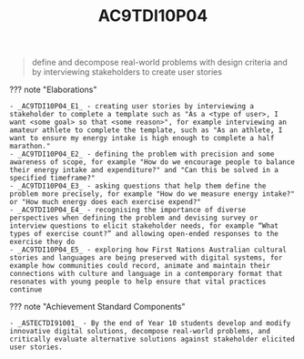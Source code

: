 ﻿---
backlinks:
- title: DIG101A-2024
  url: /sense/Teaching/Implementation/2024/DIG101A/dig101a-2024.html
- title: Learning Areas
  url: /sense/Teaching/Curriculum/v9/v9-learning-areas.html
tags: australian-curriculum
title: AC9TDI10P04
type: note
---
> define and decompose real-world problems with design criteria and by interviewing stakeholders to create user stories

??? note "Elaborations"

	- _AC9TDI10P04_E1_ - creating user stories by interviewing a stakeholder to complete a template such as "As a <type of user>, I want <some goal> so that <some reason>", for example interviewing an amateur athlete to complete the template, such as "As an athlete, I want to ensure my energy intake is high enough to complete a half marathon."
	- _AC9TDI10P04_E2_ - defining the problem with precision and some awareness of scope, for example "How do we encourage people to balance their energy intake and expenditure?" and "Can this be solved in a specified timeframe?"
	- _AC9TDI10P04_E3_ - asking questions that help them define the problem more precisely, for example "How do we measure energy intake?" or "How much energy does each exercise expend?"
	- _AC9TDI10P04_E4_ - recognising the importance of diverse perspectives when defining the problem and devising survey or interview questions to elicit stakeholder needs, for example “What types of exercise count?” and allowing open-ended responses to the exercise they do
	- _AC9TDI10P04_E5_ - exploring how First Nations Australian cultural stories and languages are being preserved with digital systems, for example how communities could record, animate and maintain their connections with culture and language in a contemporary format that resonates with young people to help ensure that vital practices continue
??? note "Achievement Standard Components"

	- _ASTECTDI91001_ - By the end of Year 10 students develop and modify innovative digital solutions, decompose real-world problems, and critically evaluate alternative solutions against stakeholder elicited user stories.